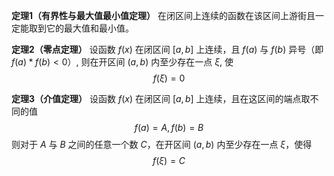 __定理1（有界性与最大值最小值定理）__ 
在闭区间上连续的函数在该区间上游街且一定能取到它的最大值和最小值。

__定理2（零点定理）__ 
设函数 $f(x)$ 在闭区间 $[a,b]$ 上连续，且 $f(a)$ 与 $f(b)$ 异号（即 $f(a) * f(b) < 0$）, 则在开区间 $(a,b)$ 内至少存在一点 $\xi$, 使 $$ f(\xi) = 0 $$

__定理3（介值定理）__ 
设函数 $f(x)$ 在闭区间 $[a,b]$ 上连续，且在这区间的端点取不同的值 $$ f(a) = A, f(b) = B $$ 则对于 $A$ 与 $B$ 之间的任意一个数 $C$，在开区间 $(a,b)$ 内至少存在一点 $\xi$，使得$$ f(\xi) = C $$